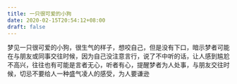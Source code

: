 ```yaml
---
title: 一只很可爱的小狗
date: 2020-02-15T20:54:12+08:00
draft: false
---
```


梦见一只很可爱的小狗，很生气的样子，想咬自己，但是没有下口，暗示梦者可能在与朋友或同事交往时候，因为自己没注意言行，说了不中听的话，让人感到尴尬不高兴，往往也有可能是言者无心，听者有心，提醒梦者为人处事，与朋友交往时候，切忌不要给人一种盛气凌人的感受，为人要谦逊